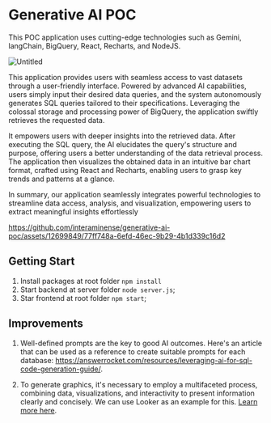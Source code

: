 # Generative AI POC

This POC application uses cutting-edge technologies such as Gemini, langChain, BigQuery, React, Recharts, and NodeJS.

![Untitled](https://github.com/interaminense/generative-ai-poc/assets/12699849/205ce9aa-868d-4335-83c8-ba75013f0bdd)

This application provides users with seamless access to vast datasets through a user-friendly interface. Powered by advanced AI capabilities, users simply input their desired data queries, and the system autonomously generates SQL queries tailored to their specifications. Leveraging the colossal storage and processing power of BigQuery, the application swiftly retrieves the requested data.

It empowers users with deeper insights into the retrieved data. After executing the SQL query, the AI elucidates the query's structure and purpose, offering users a better understanding of the data retrieval process. The application then visualizes the obtained data in an intuitive bar chart format, crafted using React and Recharts, enabling users to grasp key trends and patterns at a glance.

In summary, our application seamlessly integrates powerful technologies to streamline data access, analysis, and visualization, empowering users to extract meaningful insights effortlessly

https://github.com/interaminense/generative-ai-poc/assets/12699849/77ff748a-6efd-46ec-9b29-4b1d339c16d2

## Getting Start

1. Install packages at root folder `npm install`
2. Start backend at server folder `node server.js`;
3. Star frontend at root folder `npm start`;

## Improvements

1. Well-defined prompts are the key to good AI outcomes. Here's an article that can be used as a reference to create suitable prompts for each database: https://answerrocket.com/resources/leveraging-ai-for-sql-code-generation-guide/.

2. To generate graphics, it's necessary to employ a multifaceted process, combining data, visualizations, and interactivity to present information clearly and concisely. We can use Looker as an example for this. [Learn more here](LOOKER.md).
